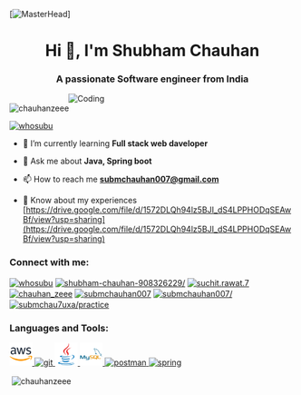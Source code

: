 [![MasterHead](https://so-development.org/wp-content/uploads/2021/11/full-stack-development.gif)]
<h1 align="center">Hi 👋, I'm Shubham Chauhan</h1>
<h3 align="center">A passionate Software engineer from India</h3>
<img align="right" alt="Coding" width="400" src="https://cdn.dribbble.com/users/1162077/screenshots/3848914/programmer.gif">


<p align="left"> <img src="https://komarev.com/ghpvc/?username=chauhanzeee&label=Profile%20views&color=0e75b6&style=flat" alt="chauhanzeee" /> </p>

<p align="left"> <a href="https://twitter.com/whosubu" target="blank"><img src="https://img.shields.io/twitter/follow/whosubu?logo=twitter&style=for-the-badge" alt="whosubu" /></a> </p>

- 🌱 I’m currently learning **Full stack web daveloper**

- 💬 Ask me about **Java, Spring boot**

- 📫 How to reach me **submchauhan007@gmail.com**

- 📄 Know about my experiences [https://drive.google.com/file/d/1572DLQh94lz5BJI_dS4LPPHODqSEAwBf/view?usp=sharing](https://drive.google.com/file/d/1572DLQh94lz5BJI_dS4LPPHODqSEAwBf/view?usp=sharing)

<h3 align="left">Connect with me:</h3>
<p align="left">
<a href="https://twitter.com/whosubu" target="blank"><img align="center" src="https://raw.githubusercontent.com/rahuldkjain/github-profile-readme-generator/master/src/images/icons/Social/twitter.svg" alt="whosubu" height="30" width="40" /></a>
<a href="https://linkedin.com/in/shubham-chauhan-908326229/" target="blank"><img align="center" src="https://raw.githubusercontent.com/rahuldkjain/github-profile-readme-generator/master/src/images/icons/Social/linked-in-alt.svg" alt="shubham-chauhan-908326229/" height="30" width="40" /></a>
<a href="https://fb.com/suchit.rawat.7" target="blank"><img align="center" src="https://raw.githubusercontent.com/rahuldkjain/github-profile-readme-generator/master/src/images/icons/Social/facebook.svg" alt="suchit.rawat.7" height="30" width="40" /></a>
<a href="https://instagram.com/chauhan_zeee" target="blank"><img align="center" src="https://raw.githubusercontent.com/rahuldkjain/github-profile-readme-generator/master/src/images/icons/Social/instagram.svg" alt="chauhan_zeee" height="30" width="40" /></a>
<a href="https://www.hackerrank.com/submchauhan007" target="blank"><img align="center" src="https://raw.githubusercontent.com/rahuldkjain/github-profile-readme-generator/master/src/images/icons/Social/hackerrank.svg" alt="submchauhan007" height="30" width="40" /></a>
<a href="https://www.leetcode.com/submchauhan007/" target="blank"><img align="center" src="https://raw.githubusercontent.com/rahuldkjain/github-profile-readme-generator/master/src/images/icons/Social/leet-code.svg" alt="submchauhan007/" height="30" width="40" /></a>
<a href="https://auth.geeksforgeeks.org/user/submchau7uxa/practice" target="blank"><img align="center" src="https://raw.githubusercontent.com/rahuldkjain/github-profile-readme-generator/master/src/images/icons/Social/geeks-for-geeks.svg" alt="submchau7uxa/practice" height="30" width="40" /></a>
</p>

<h3 align="left">Languages and Tools:</h3>
<p align="left"> <a href="https://aws.amazon.com" target="_blank" rel="noreferrer"> <img src="https://raw.githubusercontent.com/devicons/devicon/master/icons/amazonwebservices/amazonwebservices-original-wordmark.svg" alt="aws" width="40" height="40"/> </a> <a href="https://git-scm.com/" target="_blank" rel="noreferrer"> <img src="https://www.vectorlogo.zone/logos/git-scm/git-scm-icon.svg" alt="git" width="40" height="40"/> </a> <a href="https://www.java.com" target="_blank" rel="noreferrer"> <img src="https://raw.githubusercontent.com/devicons/devicon/master/icons/java/java-original.svg" alt="java" width="40" height="40"/> </a> <a href="https://www.mysql.com/" target="_blank" rel="noreferrer"> <img src="https://raw.githubusercontent.com/devicons/devicon/master/icons/mysql/mysql-original-wordmark.svg" alt="mysql" width="40" height="40"/> </a> <a href="https://postman.com" target="_blank" rel="noreferrer"> <img src="https://www.vectorlogo.zone/logos/getpostman/getpostman-icon.svg" alt="postman" width="40" height="40"/> </a> <a href="https://spring.io/" target="_blank" rel="noreferrer"> <img src="https://www.vectorlogo.zone/logos/springio/springio-icon.svg" alt="spring" width="40" height="40"/> </a> </p>

<p>&nbsp;<img align="center" src="https://github-readme-stats.vercel.app/api?username=chauhanzeee&show_icons=true&locale=en" alt="chauhanzeee" /></p>

